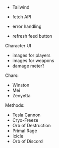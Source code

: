 - Tailwind

- fetch API
- error handling
- refresh feed button

Character UI
- images for players
- images for weapons
- damage meter?

Chars:
- Winston
- Mei
- Zenyetta

Methods:
- Tesla Cannon
- Cryo-Freeze
- Orb of Destruction
- Primal Rage
- Icicle
- Orb of Discord

